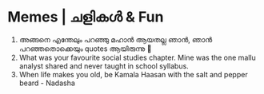 # Memes \| ചളികൾ &  Fun

1. അങ്ങനെ എന്തേലും പറഞ്ഞു മഹാൻ ആയതല്ല ഞാൻ, ഞാൻ പറഞ്ഞതൊക്കെയും quotes ആയിരുന്നു 🤭
2. What was your favourite social studies chapter. Mine was the one mallu analyst shared and never taught in school syllabus.
3. When life makes you old, be Kamala Haasan with the salt and pepper beard - Nadasha

